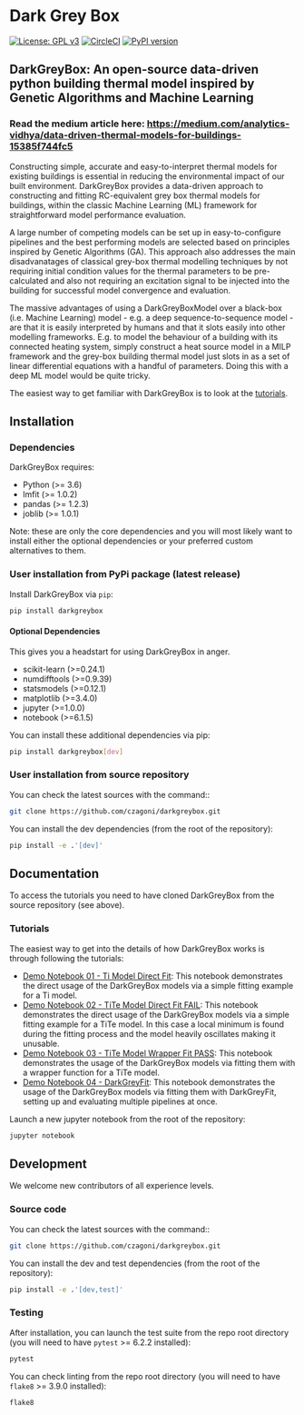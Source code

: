 # Dark Grey Box

[![License: GPL v3](https://img.shields.io/badge/License-GPLv3-blue.svg)](https://www.gnu.org/licenses/gpl-3.0)
[![CircleCI](https://circleci.com/gh/czagoni/darkgreybox.svg?style=shield)](https://circleci.com/gh/czagoni/darkgreybox)
[![PyPI version](https://badge.fury.io/py/darkgreybox.svg)](https://badge.fury.io/py/darkgreybox)

## DarkGreyBox: An open-source data-driven python building thermal model inspired by Genetic Algorithms and Machine Learning

### Read the medium article here: https://medium.com/analytics-vidhya/data-driven-thermal-models-for-buildings-15385f744fc5

Constructing simple, accurate and easy-to-interpret thermal models for existing buildings is essential in reducing the environmental impact of our built environment. DarkGreyBox provides a data-driven approach to constructing and fitting RC-equivalent grey box thermal models for buildings, within the classic Machine Learning (ML) framework for straightforward model performance evaluation. 

A large number of competing models can be set up in easy-to-configure pipelines and the best performing models are selected based on principles inspired by Genetic Algorithms (GA). This approach also addresses the main disadvanatages of classical grey-box thermal modelling techniques by not requiring initial condition values for the thermal parameters to be pre-calculated and also not requiring an excitation signal to be injected into the building for successful model convergence and evaluation.
 
The massive advantages of using a DarkGreyBoxModel over a black-box (i.e. Machine Learning) model - e.g. a deep sequence-to-sequence model - are that it is easily interpreted by humans and that it slots easily into other modelling frameworks. E.g. to model the behaviour of a building with its connected heating system, simply construct a heat source model in a MILP framework and the grey-box building thermal model just slots in as a set of linear differential equations with a handful of parameters. Doing this with a deep ML model would be quite tricky. 

The easiest way to get familiar with DarkGreyBox is to look at the [tutorials](docs/tutorials/).

## Installation

### Dependencies

DarkGreyBox requires:

- Python (>= 3.6)
- lmfit (>= 1.0.2)
- pandas (>= 1.2.3)
- joblib (>= 1.0.1)

Note: these are only the core dependencies and you will most likely want to install either the optional dependencies or your preferred custom alternatives to them.

### User installation from PyPi package (latest release)

Install DarkGreyBox via `pip`:
```bash
pip install darkgreybox
```

#### Optional Dependencies

This gives you a headstart for using DarkGreyBox in anger.

- scikit-learn (>=0.24.1)
- numdifftools (>=0.9.39)
- statsmodels (>=0.12.1)
- matplotlib (>=3.4.0)
- jupyter (>=1.0.0)
- notebook (>=6.1.5)

You can install these additional dependencies via pip:
```bash
pip install darkgreybox[dev]
```

### User installation from source repository

You can check the latest sources with the command::
```bash
git clone https://github.com/czagoni/darkgreybox.git
```

You can install the dev dependencies (from the root of the repository):
```bash
pip install -e .'[dev]'
```

## Documentation

To access the tutorials you need to have cloned DarkGreyBox from the source repository (see above).

### Tutorials

The easiest way to get into the details of how DarkGreyBox works is through following the tutorials:

* [Demo Notebook 01 - Ti Model Direct Fit](docs/tutorials/darkgrey_poc_demo_01.ipynb): This notebook demonstrates the direct usage of the DarkGreyBox models via a simple fitting example for a Ti model.
* [Demo Notebook 02 - TiTe Model Direct Fit FAIL](docs/tutorials/darkgrey_poc_demo_02.ipynb): This notebook demonstrates the direct usage of the DarkGreyBox models via a simple fitting example for a TiTe model. In this case a local minimum is found during the fitting process and the model heavily oscillates making it unusable.
* [Demo Notebook 03 - TiTe Model Wrapper Fit PASS](docs/tutorials/darkgrey_poc_demo_03.ipynb): This notebook demonstrates the usage of the DarkGreyBox models via fitting them with a wrapper function for a TiTe model.
* [Demo Notebook 04 - DarkGreyFit](docs/tutorials/darkgrey_poc_demo_04.ipynb): This notebook demonstrates the usage of the DarkGreyBox models via fitting them with DarkGreyFit, setting up and evaluating multiple pipelines at once.

Launch a new jupyter notebook from the root of the repository:
```bash
jupyter notebook
```

## Development

We welcome new contributors of all experience levels. 

### Source code

You can check the latest sources with the command::
```bash
git clone https://github.com/czagoni/darkgreybox.git
```

You can install the dev and test dependencies (from the root of the repository):
```bash
pip install -e .'[dev,test]'
```

### Testing

After installation, you can launch the test suite from the repo root
directory (you will need to have `pytest` >= 6.2.2 installed):
```bash
pytest
```

You can check linting from the repo root directory (you will need to have `flake8` >= 3.9.0 installed):
```bash
flake8
```


